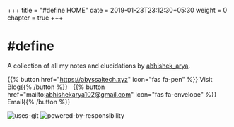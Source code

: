 +++
title = "#define HOME"
date = 2019-01-23T23:12:30+05:30
weight = 0
chapter = true
+++

# #define

A collection of all my notes and elucidations by [abhishek_arya](https://www.github.com/abhishekarya1).

{{% button href="https://abyssaltech.xyz" icon="fas fa-pen" %}} Visit Blog{{% /button %}} &nbsp;
{{% button href="mailto:abhishekarya102@gmail.com" icon="fas fa-envelope" %}} Email{{% /button %}}

![uses-git](https://forthebadge.com/images/badges/uses-git.svg)
![powered-by-responsibility](https://forthebadge.com/images/badges/powered-by-responsibility.svg)
